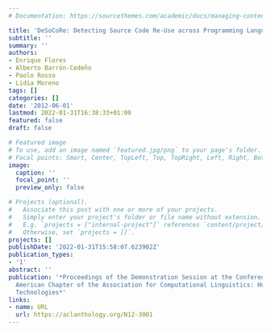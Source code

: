 ```yaml
---
# Documentation: https://sourcethemes.com/academic/docs/managing-content/

title: 'DeSoCoRe: Detecting Source Code Re-Use across Programming Languages'
subtitle: ''
summary: ''
authors:
- Enrique Flores
- Alberto Barrón-Cedeño
- Paolo Rosso
- Lidia Moreno
tags: []
categories: []
date: '2012-06-01'
lastmod: 2022-01-31T16:38:33+01:00
featured: false
draft: false

# Featured image
# To use, add an image named `featured.jpg/png` to your page's folder.
# Focal points: Smart, Center, TopLeft, Top, TopRight, Left, Right, BottomLeft, Bottom, BottomRight.
image:
  caption: ''
  focal_point: ''
  preview_only: false

# Projects (optional).
#   Associate this post with one or more of your projects.
#   Simply enter your project's folder or file name without extension.
#   E.g. `projects = ["internal-project"]` references `content/project/deep-learning/index.md`.
#   Otherwise, set `projects = []`.
projects: []
publishDate: '2022-01-31T15:58:07.623902Z'
publication_types:
- '1'
abstract: ''
publication: '*Proceedings of the Demonstration Session at the Conference of the North
  American Chapter of the Association for Computational Linguistics: Human Language
  Technologies*'
links:
- name: URL
  url: https://aclanthology.org/N12-3001
---
```

